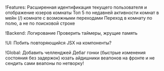 !Features:
Расширенная идентификация текущего пользователя и отображение юзеров комнаты
Топ 5 по недавней активности комнат в мейн (/) комнате с возможными переходами
Переход в комнату по полю, а не по поисковой строке

!Backend:
Логирование
Проверить таймеры, жрущие память

!UI:
Побить повторяющийся JSX на компоненты?

!Global:
Добавить челленджей
Дебаг гонки (быстрые изменения состояния без задержок)
юзать айдишники веапонов на фронте и не сендить сами веапоны по нетворку!
